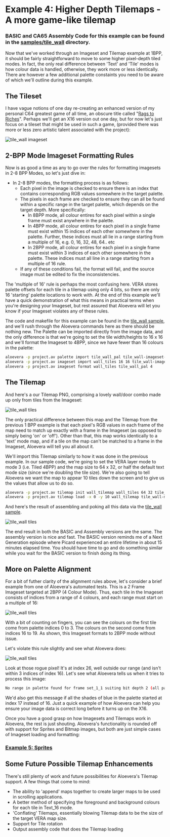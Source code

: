 # Example 4: Higher Depth Tilemaps - A more game-like tilemap

### BASIC and CA65 Assembly Code for this example can be found in the [samples/tile_wall](../samples/tile_wall) directory.

Now that we've worked through an Imageset and Tilemap example at 1BPP, it should be fairly straightforward to move to some higher pixel-depth tiled modes. In fact, the only real difference between 'Text' and 'Tile' modes is how colour data is handled, otherwise, they work more or less identically. There are however a few additional palette constaints you need to be aware of which we'll outline during this example.

## The Tileset

I have vague notions of one day re-creating an enhanced version of my personal C64 greatest game of all time, an obscure title called "[Rags to Riches](https://www.myabandonware.com/game/rags-to-riches-511)". Perhaps we'll get an X16 version out one day, but for now let's just focus on a tileset that might be used in such a game, (provided there was more or less zero artistic talent associated with the project):

![tile_wall imageset](images/04-tile_wall-001.png)

## 2-BPP Mode Imageset Formatting Rules

Now is as good a time as any to go over the rules for formatting imagesets in 2-8 BPP Modes, so let's just dive in:

* In 2-8 BPP modes, the formatting process is as follows:
   * Each pixel in the image is checked to ensure there is an index that contains corresponding RGB values somewhere in the target palette. 
   * The pixels in each frame are checked to ensure they can all be found within a specific range in the target palette, which depends on the target depth. More specifically:
      * In 8BPP mode, all colour entires for each pixel within a single frame must exist anywhere in the palette.
      * In 4BPP mode, all colour entires for each pixel in a single frame must exist within 15 indices of each other somewhere in the palette. Further, these indices must all lie in a range starting from a multiple of 16, e.g. 0, 16, 32, 48, 64.. etc
      * In 2BPP mode, all colour entires for each pixel in a single frame must exist within 3 indices of each other somewhere in the palette. These indices must all line in a range starting from a multiple of 16 rule.
    * If any of these conditions fail, the format will fail, and the source image must be edited to fix the inconsistencies.

The 'multiple of 16' rule is perhaps the most confusing here. VERA stores palette offsets for each tile in a tilemap using only 4 bits, so there are only 16 'starting' palette locations to work with. At the end of this example we'll have a quick demonstration of what this means in practical terms when you're designing your Imageset, but rest assured that Aloevera will let you know if your Imageset violates any of these rules.

The code and makefile for this example can be found in the [tile_wall sample](../samples/tile_wall), and we'll rush through the Aloevera commands here as there should be nothing new. The Palette can be imported directly from the image data, and the only difference is that we're going to set the tile width/heights to 16 x 16 and we'll format the Imageset to 4BPP, since we have fewer than 16 colours in the palette:

```.sh
aloevera -p project.av palette import tile_wall_pal tile_wall-imageset-4bpp.png
aloevera -p project.av imageset import wall_tiles 16 16 tile_wall-imageset-4bpp.png
aloevera -p project.av imageset format wall_tiles tile_wall_pal 4
```

## The Tilemap

And here's a our Tilemap PNG, comprising a lovely wall/door combo made up only from tiles from the Imageset:

![tile_wall tiles](images/04-tile_wall-002.png)

The only practical difference between this map and the Tilemap from the previous 1 BPP example is that each pixel's RGB values in each frame of the map need to match up exactly with a frame in the Imageset (as opposed to simply being 'on' or 'off'). Other than that, this map works identically to a 'text' mode map, and if a tile on the map can't be matched to a frame in the Imageset, Aloevera will tell you all about it.

We'll import this Tilemap similarly to how it was done in the previous example. In our sample code, we're going to set the VERA layer mode to mode 3 (i.e. Tiled 4BPP) and the map size to 64 x 32, or half the default text mode size (since we're doubling the tile size). We're also going to tell Aloevera we want the map to appear 10 tiles down the screen and to give us the values that allow us to do so.

```.sh
aloevera -p project.av tilemap init wall_tilemap wall_tiles 64 32 tile_4bpp
aloevera -p project.av tilemap load -x 0 -y 10 wall_tilemap tile_wall-map.png
```

And here's the result of assembling and poking all this data via the [tile_wall sample](../samples/tile_wall).

![tile_wall tiles](images/04-tile_wall-003.png)

 The end result in both the BASIC and Assembly versions are the same. The assembly version is nice and fast. The BASIC version reminds me of a Next Generation episode where Picard experienced an entire lifetime in about 15 minutes elapsed time. You should have time to go and do something similar while you wait for the BASIC version to finish doing its thing.

## More on Palette Alignment

For a bit of futher clarity of the alignment rules above, let's consider a brief example from one of Aloevera's automated tests. This is a 2 Frame Imageset targeted at 2BPP (4 Colour Mode). Thus, each tile in the Imageset consists of indices from a range of 4 colours, and each range must start on a multiple of 16:

![tile_wall tiles](images/04-tile_wall-004.png)

With a bit of counting on fingers, you can see the colours on the first tile come from palette indices 0 to 3. The colours on the second come from indices 16 to 19. As shown, this Imageset formats to 2BPP mode without issue.

Let's violate this rule slightly and see what Aloevera does:

![tile_wall tiles](images/04-tile_wall-005.png)

Look at those rogue pixel! It's at index 26, well outside our range (and isn't within 3 indices of index 16). Let's see what Aloevera tells us when it tries to process this image:

```.sh
No range in palette found for frame set_1_1 suiting bit depth 2 (all palette entries must be within 3 indices of a multiple of 16)
```

We'd also get this message if all the shades of blue in the palette started at index 17 instead of 16. Just a quick example of how Aloevera can help you ensure your image data is correct long before it turns up on the X16.

Once you have a good grasp on how Imagesets and Tilemaps work in Aloevera, the rest is just shouting. Aloevera's functionality is rounded off with support for Sprites and Bitmap images, but both are just simple cases of Imageset loading and formatting:

### [Example 5: Sprites](./ex_005.md)

## Some Future Possible Tilemap Enhancements

There's still plenty of work and future possibilities for Aloevera's Tilemap support. A few things that come to mind:

* The ability to 'append' maps together to create larger maps to be used in scrolling applications.
* A better method of specifying the foreground and background colours for each tile in Text_16 mode.
* 'Conflating' Tilemaps, essentially blowing Tilemap data to be the size of the target VERA map size.
* Support for Tile rotation
* Output assembly code that does the Tilemap loading
